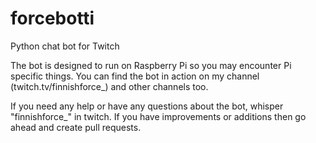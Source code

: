 # forcebotti
Python chat bot for Twitch

The bot is designed to run on Raspberry Pi so you may encounter Pi specific things.
You can find the bot in action on my channel (twitch.tv/finnishforce_) and other channels too.

If you need any help or have any questions about the bot, whisper "finnishforce_" in twitch.
If you have improvements or additions then go ahead and create pull requests.
